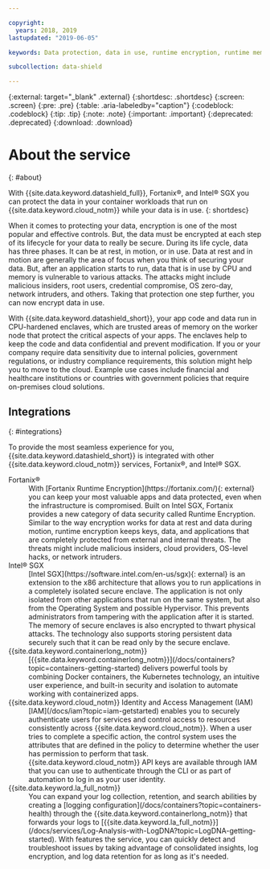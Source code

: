 ```yaml
---

copyright:
  years: 2018, 2019
lastupdated: "2019-06-05"

keywords: Data protection, data in use, runtime encryption, runtime memory encryption, encrypted memory, Intel SGX, software guard extensions, Fortanix runtime encryption

subcollection: data-shield

---
```


{:external: target="_blank" .external}
{:shortdesc: .shortdesc}
{:screen: .screen}
{:pre: .pre}
{:table: .aria-labeledby="caption"}
{:codeblock: .codeblock}
{:tip: .tip}
{:note: .note}
{:important: .important}
{:deprecated: .deprecated}
{:download: .download}

# About the service
{: #about}

With {{site.data.keyword.datashield_full}}, Fortanix®, and Intel® SGX you can protect the data in your container workloads that run on {{site.data.keyword.cloud_notm}} while your data is in use.
{: shortdesc}

When it comes to protecting your data, encryption is one of the most popular and effective controls. But, the data must be encrypted at each step of its lifecycle for your data to really be secure. During its life cycle, data has three phases. It can be at rest, in motion, or in use. Data at rest and in motion are generally the area of focus when you think of securing your data. But, after an application starts to run, data that is in use by CPU and memory is vulnerable to various attacks. The attacks might include malicious insiders, root users, credential compromise, OS zero-day, network intruders, and others. Taking that protection one step further, you can now encrypt data in use. 

With {{site.data.keyword.datashield_short}}, your app code and data run in CPU-hardened enclaves, which are trusted areas of memory on the worker node that protect the critical aspects of your apps. The enclaves help to keep the code and data confidential and prevent modification. If you or your company require data sensitivity due to internal policies, government regulations, or industry compliance requirements, this solution might help you to move to the cloud. Example use cases include financial and healthcare institutions or countries with government policies that require on-premises cloud solutions.


## Integrations
{: #integrations}

To provide the most seamless experience for you, {{site.data.keyword.datashield_short}} is integrated with other {{site.data.keyword.cloud_notm}} services, Fortanix®, and Intel® SGX.

<dl>
  <dt>Fortanix®</dt>
    <dd>With [Fortanix Runtime Encryption](https://fortanix.com/){: external} you can keep your most valuable apps and data protected, even when the infrastructure is compromised. Built on Intel SGX, Fortanix provides a new category of data security called Runtime Encryption. Similar to the way encryption works for data at rest and data during motion, runtime encryption keeps keys, data, and applications that are completely protected from external and internal threats. The threats might include malicious insiders, cloud providers, OS-level hacks, or network intruders.</dd>
  <dt>Intel® SGX</dt>
    <dd>[Intel SGX](https://software.intel.com/en-us/sgx){: external} is an extension to the x86 architecture that allows you to run applications in a completely isolated secure enclave. The application is not only isolated from other applications that run on the same system, but also from the Operating System and possible Hypervisor. This prevents administrators from tampering with the application after it is started. The memory of secure enclaves is also encrypted to thwart physical attacks. The technology also supports storing persistent data securely such that it can be read only by the secure enclave.</dd>
  <dt>{{site.data.keyword.containerlong_notm}}</dt>
    <dd>[{{site.data.keyword.containerlong_notm}}](/docs/containers?topic=containers-getting-started) delivers powerful tools by combining Docker containers, the Kubernetes technology, an intuitive user experience, and built-in security and isolation to automate working with containerized apps.</dd>
  <dt>{{site.data.keyword.cloud_notm}} Identity and Access Management (IAM)</dt>
    <dd>[IAM](/docs/iam?topic=iam-getstarted) enables you to securely authenticate users for services and control access to resources consistently across {{site.data.keyword.cloud_notm}}. When a user tries to complete a specific action, the control system uses the attributes that are defined in the policy to determine whether the user has permission to perform that task. {{site.data.keyword.cloud_notm}} API keys are available through IAM that you can use to authenticate through the CLI or as part of automation to log in as your user identity.</dd>
  <dt>{{site.data.keyword.la_full_notm}}</dt>
    <dd>You can expand your log collection, retention, and search abilities by creating a [logging configuration](/docs/containers?topic=containers-health) through the {{site.data.keyword.containerlong_notm}} that forwards your logs to [{{site.data.keyword.la_full_notm}}](/docs/services/Log-Analysis-with-LogDNA?topic=LogDNA-getting-started). With features the service, you can quickly detect and troubleshoot issues by taking advantage of consolidated insights, log encryption, and log data retention for as long as it's needed.</dd>
</dl>
